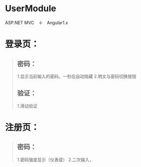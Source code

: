 # UserModule
ASP.NET MVC　＋　Angular1.x
# 登录页：
>## 密码：
>1.显示当前输入的密码，一秒后自动隐藏
>2.明文与密码切换按钮
>## 验证：
>1.滑动验证
# 注册页：
>## 密码：
>1.密码强度显示（仪表盘）
>2.二次输入，

